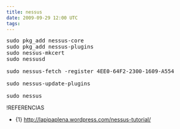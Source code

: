 ```yaml
---
title: nessus
date: 2009-09-29 12:00 UTC
tags:
---
```

<pre>
sudo pkg_add nessus-core
sudo pkg_add nessus-plugins
sudo nessus-mkcert
sudo nessusd

sudo nessus-fetch -register 4EE0-64F2-2300-1609-A554

sudo nessus-update-plugins

sudo nessus
</pre>


!REFERENCIAS

* {1} http://lapipaplena.wordpress.com/nessus-tutorial/
